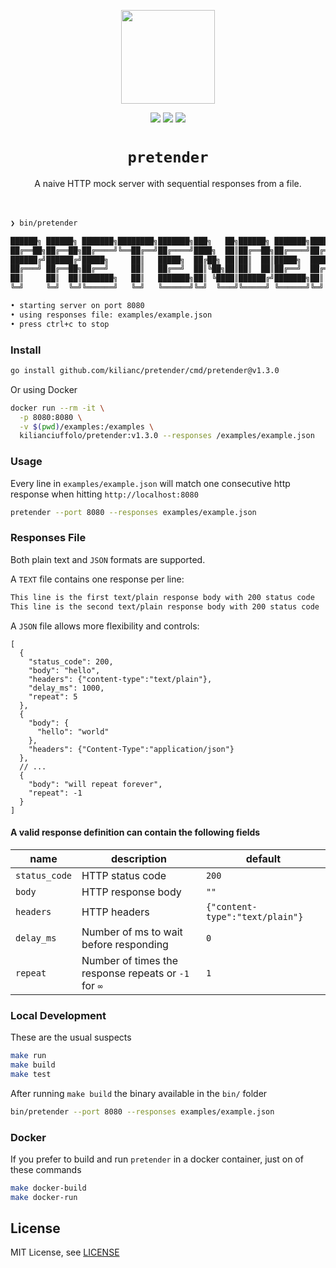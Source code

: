 <p align="center">
  <img src="https://github.com/kilianc/pretender/assets/385716/3344aed5-e974-4402-806b-c1386d201469" height="150">
</p>

<p align="center">
  <img src="https://github.com/kilianc/pretender/actions/workflows/go.yaml/badge.svg?branch=main">
  <img src="https://img.shields.io/github/release/kilianc/pretender.svg">
  <img src="https://goreportcard.com/badge/github.com/kilianc/pretender">
</p>

<p>
  <h1 align="center"><code>pretender</code></h1>
</p>

<p align="center">
  A naive HTTP mock server with sequential responses from a file.
  <br><br><br>
</p>

```sh
❯ bin/pretender

██████╗ ██████╗ ███████╗████████╗███████╗███╗   ██╗██████╗ ███████╗██████╗
██╔══██╗██╔══██╗██╔════╝╚══██╔══╝██╔════╝████╗  ██║██╔══██╗██╔════╝██╔══██╗
██████╔╝██████╔╝█████╗     ██║   █████╗  ██╔██╗ ██║██║  ██║█████╗  ██████╔╝
██╔═══╝ ██╔══██╗██╔══╝     ██║   ██╔══╝  ██║╚██╗██║██║  ██║██╔══╝  ██╔══██╗
██║     ██║  ██║███████╗   ██║   ███████╗██║ ╚████║██████╔╝███████╗██║  ██║
╚═╝     ╚═╝  ╚═╝╚══════╝   ╚═╝   ╚══════╝╚═╝  ╚═══╝╚═════╝ ╚══════╝╚═╝  ╚═╝ v1.3.0

• starting server on port 8080
• using responses file: examples/example.json
• press ctrl+c to stop
````

### Install

```sh
go install github.com/kilianc/pretender/cmd/pretender@v1.3.0
```

Or using Docker

```sh
docker run --rm -it \
  -p 8080:8080 \
  -v $(pwd)/examples:/examples \
  kilianciuffolo/pretender:v1.3.0 --responses /examples/example.json
```

### Usage

Every line in `examples/example.json` will match one consecutive http response when hitting `http://localhost:8080`

```sh
pretender --port 8080 --responses examples/example.json
```

### Responses File

Both plain text and `JSON` formats are supported.

A `TEXT` file contains one response per line:

```txt
This line is the first text/plain response body with 200 status code
This line is the second text/plain response body with 200 status code
```

A `JSON` file allows more flexibility and controls:

```jsonc
[
  {
    "status_code": 200,
    "body": "hello",
    "headers": {"content-type":"text/plain"},
    "delay_ms": 1000,
    "repeat": 5
  },
  {
    "body": {
      "hello": "world"
    },
    "headers": {"Content-Type":"application/json"}
  },
  // ...
  {
    "body": "will repeat forever",
    "repeat": -1
  }
]
```

#### A valid response definition can contain the following fields

| name          | description                                          | default                         |
| ------------- | ---------------------------------------------------- | ------------------------------- |
| `status_code` | HTTP status code                                     | `200`                           |
| `body`        | HTTP response body                                   | `""`                            |
| `headers`     | HTTP headers                                         | `{"content-type":"text/plain"}` |
| `delay_ms`    | Number of ms to wait before responding               | `0`                             |
| `repeat`      | Number of times the response repeats or `-1` for `∞` | `1`                             |

### Local Development

These are the usual suspects

```sh
make run
make build
make test
```

After running `make build` the binary available in the `bin/` folder

```sh
bin/pretender --port 8080 --responses examples/example.json
```

### Docker

If you prefer to build and run `pretender` in a docker container, just on of these commands

````sh
make docker-build
make docker-run
````

## License

MIT License, see [LICENSE](https://github.com/friendsofgo/killgrave/blob/main/LICENSE)
